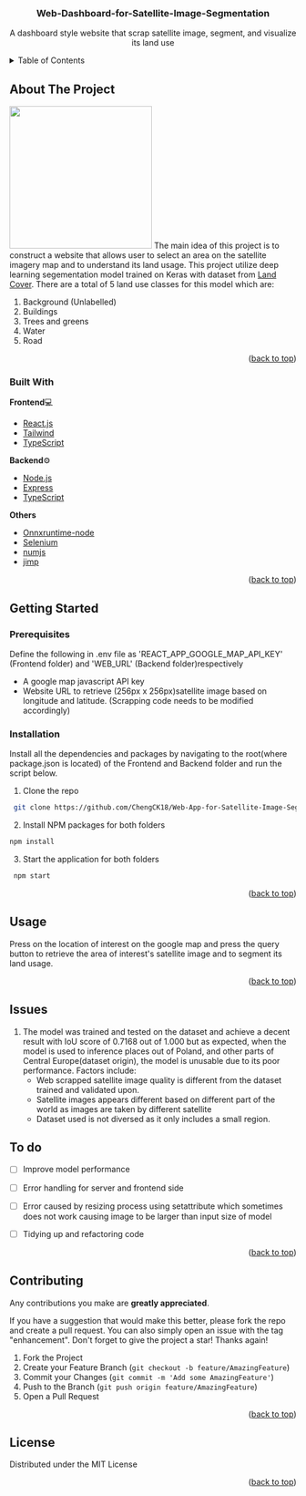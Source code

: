 
<div id="top"></div>


<br />
<div align="center">


  <h3 align="center">Web-Dashboard-for-Satellite-Image-Segmentation</h3>
  <p align="center">
   A dashboard style website that scrap satellite image, segment, and visualize its land use
    <br />
</div>



<!-- TABLE OF CONTENTS -->
<details>
  <summary>Table of Contents</summary>
  <ol>
    <li>
      <a href="#about-the-project">About The Project</a>
      <ul>
        <li><a href="#built-with">Built With</a></li>
      </ul>
    </li>
    <li>
      <a href="#getting-started">Getting Started</a>
      <ul>
        <li><a href="#prerequisites">Prerequisites</a></li>
        <li><a href="#installation">Installation</a></li>
      </ul>
    </li>
    <li><a href="#usage">Usage</a></li>
    <li><a href="#roadmap">Roadmap</a></li>
    <li><a href="#contributing">Contributing</a></li>
    <li><a href="#license">License</a></li>
    <li><a href="#contact">Contact</a></li>
    <li><a href="#acknowledgments">Acknowledgments</a></li>
  </ol>
</details>



<!-- ABOUT THE PROJECT -->
## About The Project

<img src="(https://github.com/ChengCK18/Web-App-for-Satellite-Image-Segmentation/tree/main/readme_doc/web_preview.png" width="250" height="250" />
The main idea of this project is to construct a website that allows user to select an area on the satellite imagery map and to understand its land usage. This project utilize deep learning segementation model trained on Keras with dataset from <a href='https://landcover.ai/'>Land Cover</a>. There are a total of 5 land use classes for this model which are:
<ol>  
<li>Background (Unlabelled)</li>  
<li>Buildings</li>  
<li>Trees and greens</li>  
<li>Water</li>  
<li>Road</li>  
</ol>

<p align="right">(<a href="#top">back to top</a>)</p>

### Built With


<b>Frontend</b>💻

* [React.js](https://reactjs.org/)
* [Tailwind](https://tailwindcss.com/)
* [TypeScript](https://www.typescriptlang.org/)

<b>Backend</b>⚙️
* [Node.js](https://nodejs.org/en/)
* [Express](https://expressjs.com/)
* [TypeScript](https://www.typescriptlang.org/)

<b>Others</b>
* [Onnxruntime-node](https://www.npmjs.com/package/onnxruntime-node)
* [Selenium](https://www.npmjs.com/package/selenium-webdriver)
* [numjs](https://www.npmjs.com/package/numjs)
* [jimp](https://www.npmjs.com/package/jimp)

<p align="right">(<a href="#top">back to top</a>)</p>



<!-- GETTING STARTED -->
## Getting Started



### Prerequisites
Define the following in .env file as 'REACT_APP_GOOGLE_MAP_API_KEY' (Frontend folder) and 'WEB_URL' (Backend folder)respectively
<ul>
<li>A google map javascript API key
<li>Website URL to retrieve (256px x 256px)satellite image based on longitude and latitude. (Scrapping code needs to be modified accordingly)
</ul>

### Installation

Install all the dependencies and packages by navigating to the root(where package.json is located) of the Frontend and Backend folder and run the script below.


1. Clone the repo

  ```sh
   git clone https://github.com/ChengCK18/Web-App-for-Satellite-Image-Segmentation.git
   ```
  2. Install NPM packages for both folders
   ```sh
   npm install
   ```
  3. Start the application for both folders
   ```sh
    npm start
   ```
   


<p align="right">(<a href="#top">back to top</a>)</p>



<!-- USAGE EXAMPLES -->
## Usage

Press on the location of interest on the google map and press the query button to retrieve  the area of interest's satellite image and to segment its land usage.

<p align="right">(<a href="#top">back to top</a>)</p>

## Issues

<ol>
<li>The model was trained and tested on the dataset and achieve a decent result with IoU score of 0.7168 out of 1.000 but as expected, when the model is used to inference places out of Poland, and other parts of Central Europe(dataset origin), the model is unusable due to its poor performance. Factors include:
<ul>
	<li> Web scrapped satellite image quality is different from the dataset trained and validated upon.
	<li> Satellite images appears different based on different part of the world as images are taken by different satellite
	<li> Dataset used is not diversed as it only includes a small region.
	
</ul>

</ol>

<!-- ROADMAP -->
## To do

- [ ] Improve model performance
- [ ] Error handling for server and frontend side
- [ ] Error caused by resizing process using setattribute which sometimes does not work causing image to be larger than input size of model
- [ ] Tidying up and refactoring code


<p align="right">(<a href="#top">back to top</a>)</p>



<!-- CONTRIBUTING -->
## Contributing
Any contributions you make are **greatly appreciated**.

If you have a suggestion that would make this better, please fork the repo and create a pull request. You can also simply open an issue with the tag "enhancement".
Don't forget to give the project a star! Thanks again!

1. Fork the Project
2. Create your Feature Branch (`git checkout -b feature/AmazingFeature`)
3. Commit your Changes (`git commit -m 'Add some AmazingFeature'`)
4. Push to the Branch (`git push origin feature/AmazingFeature`)
5. Open a Pull Request

<p align="right">(<a href="#top">back to top</a>)</p>



<!-- LICENSE -->
## License

Distributed under the MIT License

<p align="right">(<a href="#top">back to top</a>)</p>
